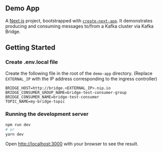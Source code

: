 ## Demo App

A [Next.js](https://nextjs.org/) project, bootstrapped with [`create-next-app`](https://github.com/vercel/next.js/tree/canary/packages/create-next-app). It demonstrates producing and consuming messages to/from a Kafka cluster via Kafka Bridge.

## Getting Started

### Create .env.local file

Create the following file in the root of the `demo-app` directory. (Replace `EXTERNAL_IP` with the IP address corresponding to the ingress controller)

```
BRIDGE_HOST=http://bridge.<EXTERNAL_IP>.nip.io
BRIDGE_CONSUMER_GROUP_NAME=bridge-test-consumer-group
BRIDGE_CONSUMER_NAME=bridge-test-consumer
TOPIC_NAME=my-bridge-topic
```

### Running the development server

```bash
npm run dev
# or
yarn dev
```

Open [http://localhost:3000](http://localhost:3000) with your browser to see the result.

